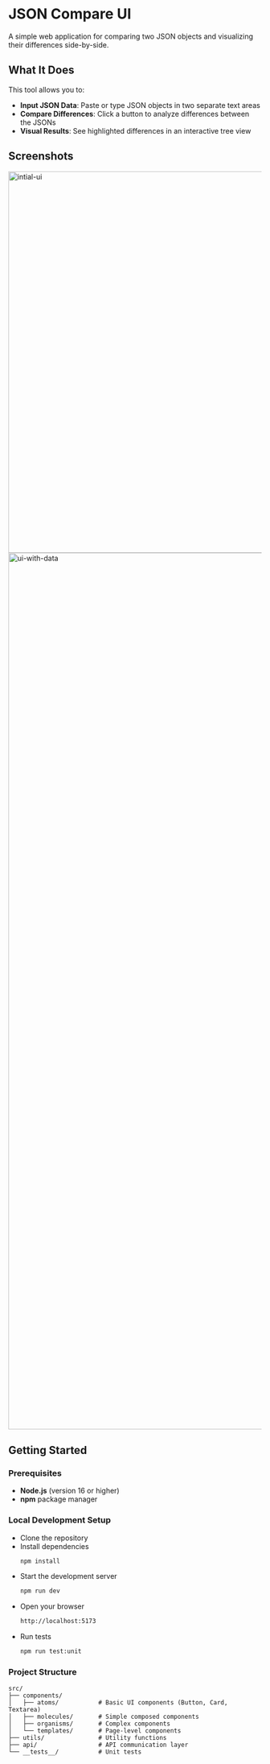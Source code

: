 # JSON Compare UI

A simple web application for comparing two JSON objects and visualizing their differences side-by-side.

## What It Does

This tool allows you to:

- **Input JSON Data**: Paste or type JSON objects in two separate text areas
- **Compare Differences**: Click a button to analyze differences between the JSONs
- **Visual Results**: See highlighted differences in an interactive tree view

## Screenshots
<img width="1850" height="758" alt="intial-ui" src="https://github.com/user-attachments/assets/b4997589-46cd-45ff-bf81-662f37c5de1d" />

<img width="1850" height="1742" alt="ui-with-data" src="https://github.com/user-attachments/assets/b1f1f66d-f542-4bbe-a7a8-20a0d9a020b3" />

## Getting Started

### Prerequisites

- **Node.js** (version 16 or higher)
- **npm** package manager

### Local Development Setup

- Clone the repository
- Install dependencies
   ```bash
   npm install
   ```
- Start the development server
   ```bash
   npm run dev
   ```
- Open your browser
   ```bash
   http://localhost:5173
   ```
- Run tests
   ```bash
   npm run test:unit
   ```

### Project Structure

```
src/
├── components/
│   ├── atoms/           # Basic UI components (Button, Card, Textarea)
│   ├── molecules/       # Simple composed components
│   ├── organisms/       # Complex components
│   └── templates/       # Page-level components
├── utils/               # Utility functions
├── api/                 # API communication layer
└── __tests__/           # Unit tests
```
